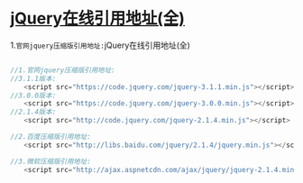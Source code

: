 # [jQuery在线引用地址(全)](https://www.cnblogs.com/lmyau/p/7736269.html)

1.`官网jquery压缩版引用地址:`jQuery在线引用地址(全)

```js

//1.官网jquery压缩版引用地址:
//3.1.1版本:
　　<script src="https://code.jquery.com/jquery-3.1.1.min.js"></script>
//3.0.0版本:
　　<script src="https://code.jquery.com/jquery-3.0.0.min.js"></script>
//2.1.4版本:
　　<script src="http://code.jquery.com/jquery-2.1.4.min.js"></script>

//2.百度压缩版引用地址:
　　<script src="http://libs.baidu.com/jquery/2.1.4/jquery.min.js"></script>

//3.微软压缩版引用地址:
　　<script src="http://ajax.aspnetcdn.com/ajax/jquery/jquery-2.1.4.min.js"></script>
```